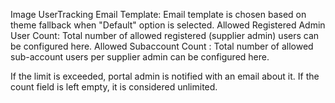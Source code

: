 Image
UserTracking Email Template: Email template is chosen based on theme fallback when "Default" option is selected.
Allowed Registered Admin User Count: Total number of allowed registered (supplier admin) users can be configured here.
Allowed Subaccount Count : Total number of allowed sub-account users per supplier admin can be configured here.

If the limit is exceeded, portal admin is notified with an email about it.
If the count field is left empty, it is considered unlimited. 
